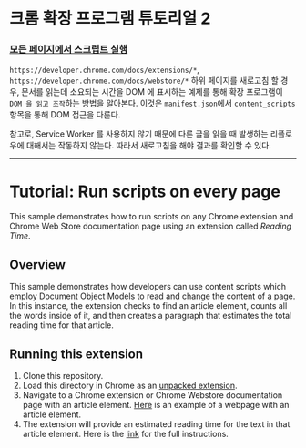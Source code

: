 # 크롬 확장 프로그램 튜토리얼 2

### [모든 페이지에서 스크립트 실행]

`https://developer.chrome.com/docs/extensions/*`, `https://developer.chrome.com/docs/webstore/*`
하위 페이지를 새로고침 할 경우, 문서를 읽는데 소요되는 시간을 DOM 에 표시하는 예제를 통해 확장 프로그램이 `DOM 을 읽고 조작`하는
방법을 알아본다. 이것은 `manifest.json`에서 `content_scripts` 항목을 통해 DOM 접근을 다룬다.

참고로, Service Worker 를 사용하지 않기 때문에 다른 글을 읽을 때 발생하는 리플로우에 대해서는 작동하지 않는다.
따라서 새로고침을 해야 결과를 확인할 수 있다.

[모든 페이지에서 스크립트 실행]: https://developer.chrome.com/docs/extensions/get-started/tutorial/scripts-on-every-tab?hl=ko

---

# Tutorial: Run scripts on every page

This sample demonstrates how to run scripts on any Chrome extension and Chrome Web Store documentation page using an extension called _Reading Time_.

## Overview

This sample demonstrates how developers can use content scripts which employ Document Object Models to read and change the content of a page. In this instance, the extension checks to find an article element, counts all the words inside of it, and then creates a paragraph that estimates the total reading time for that article.

## Running this extension

1. Clone this repository.
2. Load this directory in Chrome as an [unpacked extension](https://developer.chrome.com/docs/extensions/mv3/getstarted/development-basics/#load-unpacked).
3. Navigate to a Chrome extension or Chrome Webstore documentation page with an article element. [Here](https://developer.chrome.com/docs/webstore/publish) is an example of a webpage with an article element.
4. The extension will provide an estimated reading time for the text in that article element. Here is the [link](https://developer.chrome.com/docs/extensions/get-started/tutorial/scripts-on-every-tab) for the full instructions.
